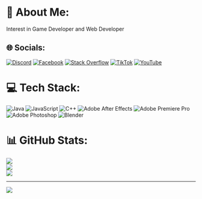 # 💫 About Me:
Interest in Game Developer and Web Developer


## 🌐 Socials:
[![Discord](https://img.shields.io/badge/Discord-%237289DA.svg?logo=discord&logoColor=white)](https://discord.gg/deskitex#2725) [![Facebook](https://img.shields.io/badge/Facebook-%231877F2.svg?logo=Facebook&logoColor=white)](https://facebook.com/https://www.facebook.com/deskitex) [![Stack Overflow](https://img.shields.io/badge/-Stackoverflow-FE7A16?logo=stack-overflow&logoColor=white)](https://stackoverflow.com/users/23323718) [![TikTok](https://img.shields.io/badge/TikTok-%23000000.svg?logo=TikTok&logoColor=white)](https://tiktok.com/@https://www.tiktok.com/@deskitex) [![YouTube](https://img.shields.io/badge/YouTube-%23FF0000.svg?logo=YouTube&logoColor=white)](https://youtube.com/@UCLYM2UkFygqgDwzUJwLoh7Q) 

# 💻 Tech Stack:
![Java](https://img.shields.io/badge/java-%23ED8B00.svg?style=for-the-badge&logo=openjdk&logoColor=white) ![JavaScript](https://img.shields.io/badge/javascript-%23323330.svg?style=for-the-badge&logo=javascript&logoColor=%23F7DF1E) ![C++](https://img.shields.io/badge/c++-%2300599C.svg?style=for-the-badge&logo=c%2B%2B&logoColor=white) ![Adobe After Effects](https://img.shields.io/badge/Adobe%20After%20Effects-9999FF.svg?style=for-the-badge&logo=Adobe%20After%20Effects&logoColor=white) ![Adobe Premiere Pro](https://img.shields.io/badge/Adobe%20Premiere%20Pro-9999FF.svg?style=for-the-badge&logo=Adobe%20Premiere%20Pro&logoColor=white) ![Adobe Photoshop](https://img.shields.io/badge/adobe%20photoshop-%2331A8FF.svg?style=for-the-badge&logo=adobe%20photoshop&logoColor=white) ![Blender](https://img.shields.io/badge/blender-%23F5792A.svg?style=for-the-badge&logo=blender&logoColor=white)
# 📊 GitHub Stats:
![](https://github-readme-stats.vercel.app/api?username=deskitex&theme=dark&hide_border=false&include_all_commits=false&count_private=false)<br/>
![](https://github-readme-streak-stats.herokuapp.com/?user=deskitex&theme=dark&hide_border=false)<br/>
![](https://github-readme-stats.vercel.app/api/top-langs/?username=deskitex&theme=dark&hide_border=false&include_all_commits=false&count_private=false&layout=compact)

---
[![](https://visitcount.itsvg.in/api?id=deskitex&icon=0&color=0)](https://visitcount.itsvg.in)

<!-- Proudly created with GPRM ( https://gprm.itsvg.in ) -->
